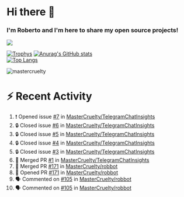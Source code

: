 # Hi there 👋
### I'm Roberto and I'm here to share my open source projects!

<img src="https://komarev.com/ghpvc/?username=mastercruelty&label=Profile views&color=0e75b6"><br>

[![Trophys](https://github-profile-trophy.vercel.app/?username=mastercruelty)](https://github.com/ryo-ma/github-profile-trophy)
[![Anurag's GitHub stats](https://github-readme-stats.vercel.app/api?username=mastercruelty&show_icons=true&theme=tokyonight)](https://github.com/anuraghazra/github-readme-stats)<br>
[![Top Langs](https://github-readme-stats.vercel.app/api/top-langs/?username=mastercruelty&langs_count=10&hide=jupyter%20notebook&exclude_repo=Alarm-project&layout=compact&theme=tokyonight)](https://github.com/anuraghazra/github-readme-stats)
<p><img align="center" src="https://github-readme-streak-stats.herokuapp.com/?user=mastercruelty&" alt="mastercruelty" /></p>

# :zap: Recent Activity
<!--START_SECTION:activity-->
1. ❗ Opened issue [#7](https://github.com/MasterCruelty/TelegramChatInsights/issues/7) in [MasterCruelty/TelegramChatInsights](https://github.com/MasterCruelty/TelegramChatInsights)
2. 🔒 Closed issue [#6](https://github.com/MasterCruelty/TelegramChatInsights/issues/6) in [MasterCruelty/TelegramChatInsights](https://github.com/MasterCruelty/TelegramChatInsights)
3. 🔒 Closed issue [#5](https://github.com/MasterCruelty/TelegramChatInsights/issues/5) in [MasterCruelty/TelegramChatInsights](https://github.com/MasterCruelty/TelegramChatInsights)
4. 🔒 Closed issue [#4](https://github.com/MasterCruelty/TelegramChatInsights/issues/4) in [MasterCruelty/TelegramChatInsights](https://github.com/MasterCruelty/TelegramChatInsights)
5. 🔒 Closed issue [#3](https://github.com/MasterCruelty/TelegramChatInsights/issues/3) in [MasterCruelty/TelegramChatInsights](https://github.com/MasterCruelty/TelegramChatInsights)
6. 🎉 Merged PR [#1](https://github.com/MasterCruelty/TelegramChatInsights/pull/1) in [MasterCruelty/TelegramChatInsights](https://github.com/MasterCruelty/TelegramChatInsights)
7. 🎉 Merged PR [#171](https://github.com/MasterCruelty/robbot/pull/171) in [MasterCruelty/robbot](https://github.com/MasterCruelty/robbot)
8. 💪 Opened PR [#171](https://github.com/MasterCruelty/robbot/pull/171) in [MasterCruelty/robbot](https://github.com/MasterCruelty/robbot)
9. 🗣 Commented on [#105](https://github.com/MasterCruelty/robbot/issues/105#issuecomment-2041476757) in [MasterCruelty/robbot](https://github.com/MasterCruelty/robbot)
10. 🗣 Commented on [#105](https://github.com/MasterCruelty/robbot/issues/105#issuecomment-2041475764) in [MasterCruelty/robbot](https://github.com/MasterCruelty/robbot)
<!--END_SECTION:activity-->
